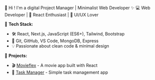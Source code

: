 👋 Hi ! I'm a digital Project Manager | Minimalist Web Developer ✨ 
💻  Web Developer | 📱 React Enthusiast | 🎨 UI/UX Lover

🚀 **Tech Stack:**  
- 🛠 React, Next.js, JavaScript (ES6+), Tailwind, Bootstrap  
- 🔧 Git, GitHub, VS Code, MongoDB, Express  
- 💡 Passionate about clean code & minimal design  

📌 **Projects:**  
- 🎬 [Movieflex](https://github.com/Soukidev/movieflex-react) - A movie app built with React  
- 📌 [Task Manager](https://github.com/Soukidev/task-manager) - Simple task management app  


